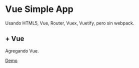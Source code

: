 # Vue Simple App

Usando HTML5, Vue, Router, Vuex, Vuetify, pero sin webpack.

## + Vue

Agregando Vue.

[Demo](https://codepen.io/akobashikawa/pen/aborLgW)
